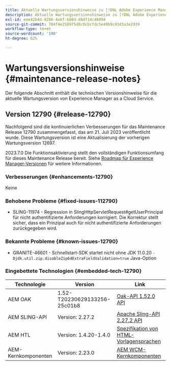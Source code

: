 ```yaml
---
title: Aktuelle Wartungsversionshinweise zu [!DNL Adobe Experience Manager] as a Cloud Service.
description: Aktuelle Wartungsversionshinweise zu [!DNL Adobe Experience Manager] as a Cloud Service.
exl-id: eee42b4d-9206-4ebf-b88d-d8df14c46094
source-git-commit: 704f4e250975d8c0cbcfdc5e49b9c03d3a3e2939
workflow-type: tm+mt
source-wordcount: '190'
ht-degree: 62%

---
```


# Wartungsversionshinweise {#maintenance-release-notes}

Der folgende Abschnitt enthält die technischen Versionshinweise für die aktuelle Wartungsversion von Experience Manager as a Cloud Service.

## Version 12790 {#release-12790}

Nachfolgend sind die kontinuierlichen Verbesserungen für das Maintenance Release 12790 zusammengefasst, das am 21. Juli 2023 veröffentlicht wurde. Diese Wartungsversion ist eine Aktualisierung der vorherigen Wartungsversion 12697.

2023.7.0 Die Funktionsaktivierung stellt den vollständigen Funktionsumfang für dieses Maintenance Release bereit. Siehe [Roadmap für Experience Manager-Versionen](https://experienceleague.adobe.com/docs/experience-manager-release-information/aem-release-updates/update-releases-roadmap.html?lang=de) für weitere Informationen.

### Verbesserungen {#enhancements-12790}

Keine

### Behobene Probleme {#fixed-issues-112790}

- SLING-11974 - Regression in SlingHttpServletRequest#getUserPrincipal für nicht authentifizierte Anforderungen korrigiert. Die Korrektur stellt sicher, dass ein Prinzipal auch für nicht authentifizierte Anforderungen zurückgegeben wird.

### Bekannte Probleme {#known-issues-12790}

- GRANITE-46601 - Schnellstart-SDK startet nicht ohne JDK 11.0.20 `-Djdk.util.zip.disableZip64ExtraFieldValidation=true` Java-Option

### Eingebettete Technologien {#embedded-tech-12790}

| Technologie | Version | Link |
|---|---|---|
| AEM OAK | 1.52-T20230629133256-25c01b8 | [Oak-API 1.52.0 API](https://www.javadoc.io/doc/org.apache.jackrabbit/oak-api/1.52.0/index.html) |
| AEM SLING-API | Version: 2.27.2 | [Apache Sling-API 2.27.2 API](https://www.javadoc.io/doc/org.apache.sling/org.apache.sling.api/latest/index.html) |
| AEM HTL | Version: 1.4.20-1.4.0 | [Spezifikation von HTML-Vorlagensprachen](https://github.com/adobe/htl-spec) |
| AEM-Kernkomponenten | Version: 2.23.0 | [AEM WCM-Kernkomponenten](https://github.com/adobe/aem-core-wcm-components) |
